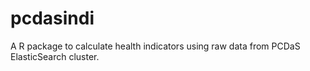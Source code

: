 # pcdasindi

A R package to calculate health indicators using raw data from PCDaS ElasticSearch cluster.

